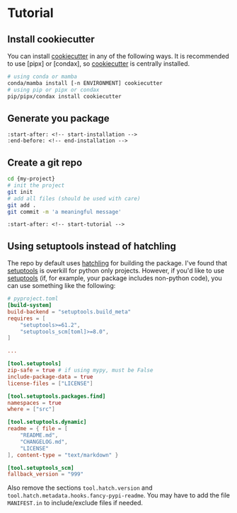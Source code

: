 <!-- markdownlint-disable MD053 -->

# Tutorial

[cookiecutter]: https://github.com/cookiecutter/cookiecutter

## Install cookiecutter

You can install [cookiecutter] in any of the following ways. It is recommended
to use [pipx] or [condax], so [cookiecutter] is centrally installed.

```bash
# using conda or mamba
conda/mamba install [-n ENVIRONMENT] cookiecutter
# using pip or pipx or condax
pip/pipx/condax install cookiecutter
```

## Generate you package

```{include} ../README.md
:start-after: <!-- start-installation -->
:end-before: <!-- end-installation -->
```

## Create a git repo

```bash
cd {my-project}
# init the project
git init
# add all files (should be used with care)
git add .
git commit -m 'a meaningful message'
```

```{include} ../CONTRIBUTING.md
:start-after: <!-- start-tutorial -->
```

## Using setuptools instead of hatchling

[hatchling]: https://github.com/pypa/hatch/tree/master/backend
[setuptools]: https://github.com/pypa/setuptools

The repo by default uses [hatchling] for building the package. I've found that
[setuptools] is overkill for python only projects. However, if you'd like to use
[setuptools] (if, for example, your package includes non-python code), you can
use something like the following:

```toml
# pyproject.toml
[build-system]
build-backend = "setuptools.build_meta"
requires = [
    "setuptools>=61.2",
    "setuptools_scm[toml]>=8.0",
]

...

[tool.setuptools]
zip-safe = true # if using mypy, must be False
include-package-data = true
license-files = ["LICENSE"]

[tool.setuptools.packages.find]
namespaces = true
where = ["src"]

[tool.setuptools.dynamic]
readme = { file = [
    "README.md",
    "CHANGELOG.md",
    "LICENSE"
], content-type = "text/markdown" }

[tool.setuptools_scm]
fallback_version = "999"
```

Also remove the sections `tool.hatch.version` and
`tool.hatch.metadata.hooks.fancy-pypi-readme`. You may have to add the file
`MANIFEST.in` to include/exclude files if needed.
